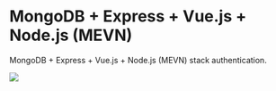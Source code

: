 # MongoDB + Express + Vue.js + Node.js (MEVN)

MongoDB + Express + Vue.js + Node.js (MEVN) stack authentication.

<p>
<img src="https://ocw.cs.pub.ro/courses/_media/se/labs/3-tier-architecture.png?w=600&tok=fa6eda">
</p>
